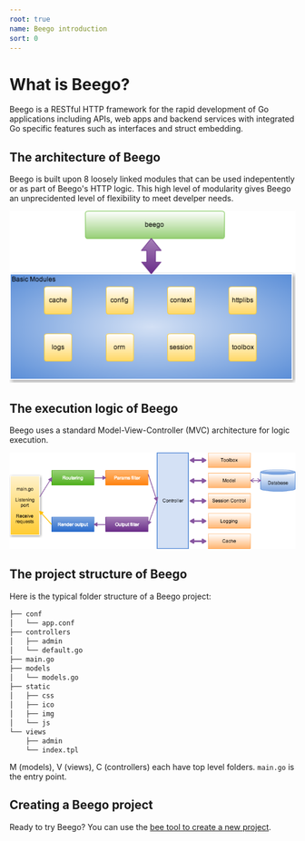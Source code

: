 ```yaml
---
root: true
name: Beego introduction
sort: 0
---
```


# What is Beego?

Beego is a RESTful HTTP framework for the rapid development of Go applications including APIs, web apps and backend services with integrated Go specific features such as interfaces and struct embedding.

## The architecture of Beego

Beego is built upon 8 loosely linked modules that can be used indepentently or as part of Beego's HTTP logic.  This high level of modularity gives Beego an unprecidented level of flexibility to meet develper needs.

![](../images/architecture.png)

## The execution logic of Beego

Beego uses a standard Model-View-Controller (MVC) architecture for logic execution.

![](../images/flow.png)

## The project structure of Beego

Here is the typical folder structure of a Beego project:

```
├── conf
│   └── app.conf
├── controllers
│   ├── admin
│   └── default.go
├── main.go
├── models
│   └── models.go
├── static
│   ├── css
│   ├── ico
│   ├── img
│   └── js
└── views
    ├── admin
    └── index.tpl
```

M (models), V (views), C (controllers) each have top level folders. `main.go` is the entry point.

## Creating a Beego project

Ready to try Beego?  You can use the [bee tool to create a new project](../install/bee.md).
